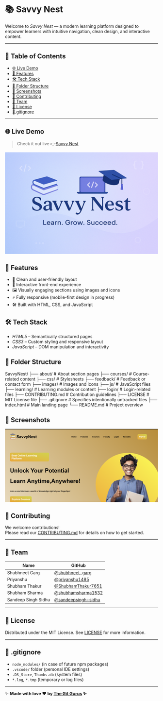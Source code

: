 # 📚 Savvy Nest

Welcome to *Savvy Nest* — a modern learning platform designed to empower learners with intuitive navigation, clean design, and interactive content.

---

## 📖 Table of Contents
- [🌐 Live Demo](#-live-demo)
- [🚀 Features](#-features)
- [🛠 Tech Stack](#-tech-stack)
- [📂 Folder Structure](#-folder-structure)
- [📸 Screenshots](#-screenshots)
- [🤝 Contributing](#-contributing)
- [👥 Team](#-team)
- [📄 License](#-license)
- [📄.gitignore](#-gitignore)

---

## 🌐 Live Demo

>Check it out live 👉[Savvy Nest](https://the-git-gurus.github.io/SavvyNest/) 

![Savvy Nest Banner](images/banner.png)

## 🚀 Features

- 📘 Clean and user-friendly layout  
- 🎯 Interactive front-end experience  
- 🖼 Visually engaging sections using images and icons  
- ⚡ Fully responsive (mobile-first design in progress)  
- 🛠 Built with HTML, CSS, and JavaScript

## 🛠 Tech Stack

- *HTML5* – Semantically structured pages  
- *CSS3* – Custom styling and responsive layout  
- *JavaScript* – DOM manipulation and interactivity

## 📂 Folder Structure

SavvyNest/
├── about/           # About section pages
├── courses/         # Course-related content
├── css/             # Stylesheets
├── feedback/        # Feedback or contact form
├── images/          # Images and icons
├── js/              # JavaScript files
├── learning/        # Learning modules or content
├── login/           # Login-related files
├── CONTRIBUTING.md  # Contribution guidelines
├── LICENSE          # MIT License file
├── .gitignore       # Specifies intentionally untracked files
├── index.html       # Main landing page
└── README.md        # Project overview


## 📸 Screenshots

![Screenshot](images/homepage.png)

## 🤝 Contributing

We welcome contributions!  
Please read our [CONTRIBUTING.md](CONTRIBUTING.md) for details on how to get started.

---

## 👥 Team

| Name                      | GitHub                                         |
|---------------------------|------------------------------------------------|
| Shubhneet Garg            | [@shubhneet-garg](https://github.com/shubhneet-garg) |
| Priyanshu                 | [@priyanshu1485](https://github.com/priyanshu1485) |
| Shubham Thakur            | [@ShubhamThakur7651](https://github.com/ShubhamThakur7651) |
| Shubham Sharma            | [@shubhamsharma1532](https://github.com/shubhamsharma1532) |
| Sandeep Singh Sidhu       | [@sandeepsingh-sidhu](https://github.com/sandeepsingh-sidhu) |

---

## 📄 License

Distributed under the MIT License. See [LICENSE](LICENSE) for more information.

---
## 📄 .gitignore

- `node_modules/` (in case of future npm packages)
- `.vscode/` folder (personal IDE settings)
- `.DS_Store`, `Thumbs.db` (system files)
- `*.log`, `*.tmp` (temporary or log files)

---

✨ **Made with love ❤️ by [The Git Gurus](https://github.com/The-Git-Gurus) ✨**

